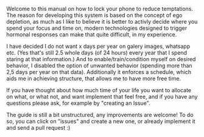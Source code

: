 Welcome to this manual on how to lock your phone to reduce temptations. 
The reason for developing this system is based on the concept of ego depletion, as much as I like to believe it is better to activly decide where you spend your focus and time on, modern technologies designed to trigger hormonal responses can make that quite difficult, in my experience.

I have decided I do not want x days per year on galery images, whatsapp etc. (Yes that's still 2.5 whole days (of 24 hours) every year that I spend staring at that information.) And to enable/train/condition myself on desired behavior, I disabled the option of unwanted behavior (spending more than 2,5 days per year on that data). Additionally it enforces a schedule, which aids me in achieving structure, that allows me to have more free time.

If you have thought about how much time of your life you want to allocate on what, or what not, and want implement that feel free, and if you have any questions please ask, for example by "creating an Issue".

The guide is still a bit unstructured, any improvements are welcome! To do so, you can click on "issues" and create a new one, or already implement it and send a pull request :)
